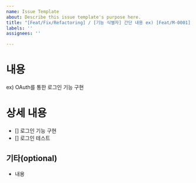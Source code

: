 ```yaml
---
name: Issue Template
about: Describe this issue template's purpose here.
title: "[Feat/Fix/Refactoring] / [기능 식별자] 간단 내용 ex) [Feat/M-0001] 로그인 기능 구현"
labels: ''
assignees: ''

---
```


# 내용
ex) OAuth를 통한 로그인 기능 구현

# 상세 내용
- [] 로그인 기능 구현
- [] 로그인 테스트

## 기타(optional)
- 내용
